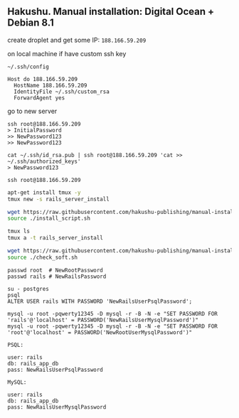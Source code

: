 ## Hakushu. Manual installation: Digital Ocean + Debian 8.1

create droplet and get some IP: `188.166.59.209`

on local machine if have custom ssh key

`~/.ssh/config`

```
Host do 188.166.59.209
  HostName 188.166.59.209
  IdentityFile ~/.ssh/custom_rsa
  ForwardAgent yes
```

go to new server

```
ssh root@188.166.59.209
> InitialPassword
>> NewPassword123
>> NewPassword123

cat ~/.ssh/id_rsa.pub | ssh root@188.166.59.209 'cat >> ~/.ssh/authorized_keys'
> NewPassword123

ssh root@188.166.59.209
```

```sh
apt-get install tmux -y
tmux new -s rails_server_install

wget https://raw.githubusercontent.com/hakushu-publishing/manual-installation-do-debian8/master/install_script.sh
source ./install_script.sh
```

```sh
tmux ls
tmux a -t rails_server_install

wget https://raw.githubusercontent.com/hakushu-publishing/manual-installation-do-debian8/master/check_soft.sh
source ./check_soft.sh
```

```
passwd root  # NewRootPassword
passwd rails # NewRailsPassword
```

```
su - postgres
psql
ALTER USER rails WITH PASSWORD 'NewRailsUserPsqlPassword';
```

```
mysql -u root -pqwerty12345 -D mysql -r -B -N -e "SET PASSWORD FOR 'rails'@'localhost' = PASSWORD('NewRailsUserMysqlPassword')"
mysql -u root -pqwerty12345 -D mysql -r -B -N -e "SET PASSWORD FOR 'root'@'localhost' = PASSWORD('NewRootUserMysqlPassword')"
```

```
PSQL:

user: rails
db: rails_app_db
pass: NewRailsUserPsqlPassword

MySQL:

user: rails
db: rails_app_db
pass: NewRailsUserMysqlPassword
```
